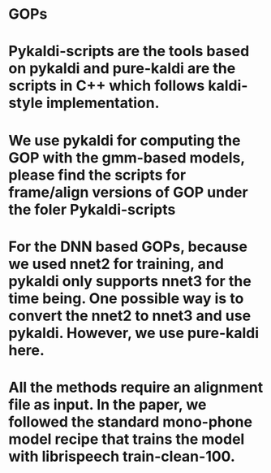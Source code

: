 # GOPs

# Pykaldi-scripts are the tools based on pykaldi and pure-kaldi are the scripts in C++ which follows kaldi-style implementation. 

# We use pykaldi for computing the GOP with the gmm-based models, please find the scripts for frame/align versions of GOP under the foler Pykaldi-scripts

# For the DNN based GOPs, because we used nnet2 for training, and pykaldi only supports nnet3 for the time being. One possible way is to convert the nnet2 to nnet3 and use pykaldi. However, we use pure-kaldi here.

# All the methods require an alignment file as input. In the paper, we followed the standard mono-phone model recipe that trains the model with librispeech train-clean-100.   
